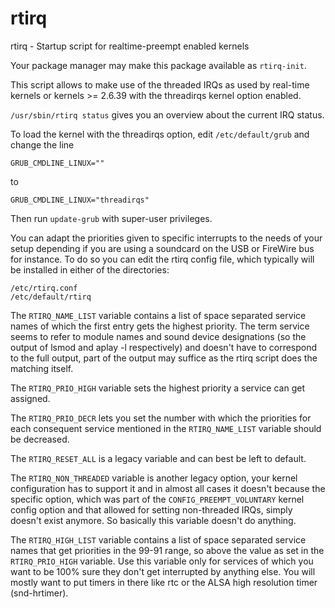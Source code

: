 # rtirq
rtirq - Startup script for realtime-preempt enabled kernels

Your package manager may make this package available as `rtirq-init`.

This script allows to make use of the threaded IRQs as used by real-time kernels or kernels >= 2.6.39 with the threadirqs kernel option enabled.

`/usr/sbin/rtirq status` gives you an overview about the current IRQ status.

To load the kernel with the threadirqs option, edit `/etc/default/grub` and change the line
```
GRUB_CMDLINE_LINUX=""
```
to
```
GRUB_CMDLINE_LINUX="threadirqs"
```
Then run `update-grub` with super-user privileges.

You can adapt the priorities given to specific interrupts to the needs of your setup depending if you are using a soundcard on the USB or FireWire bus for instance. To do so you can edit the rtirq config file, which typically will be installed in either of the directories:

```
/etc/rtirq.conf
/etc/default/rtirq
```

The `RTIRQ_NAME_LIST` variable contains a list of space separated service names of which the first entry gets the highest priority. The term service seems to refer to module names and sound device designations (so the output of lsmod and aplay -l respectively) and doesn't have to correspond to the full output, part of the output may suffice as the rtirq script does the matching itself.

The `RTIRQ_PRIO_HIGH` variable sets the highest priority a service can get assigned.

The `RTIRQ_PRIO_DECR` lets you set the number with which the priorities for each consequent service mentioned in the `RTIRQ_NAME_LIST` variable should be decreased.

The `RTIRQ_RESET_ALL` is a legacy variable and can best be left to default.

The `RTIRQ_NON_THREADED` variable is another legacy option, your kernel configuration has to support it and in almost all cases it doesn't because the specific option, which was part of the `CONFIG_PREEMPT_VOLUNTARY` kernel config option and that allowed for setting non-threaded IRQs, simply doesn't exist anymore. So basically this variable doesn't do anything.

The `RTIRQ_HIGH_LIST` variable contains a list of space separated service names that get priorities in the 99-91 range, so above the value as set in the `RTIRQ_PRIO_HIGH` variable. Use this variable only for services of which you want to be 100% sure they don't get interrupted by anything else. You will mostly want to put timers in there like rtc or the ALSA high resolution timer (snd-hrtimer). 
